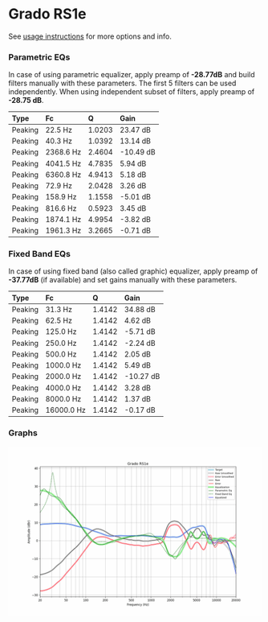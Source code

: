 # Grado RS1e
See [usage instructions](https://github.com/jaakkopasanen/AutoEq#usage) for more options and info.

### Parametric EQs
In case of using parametric equalizer, apply preamp of **-28.77dB** and build filters manually
with these parameters. The first 5 filters can be used independently.
When using independent subset of filters, apply preamp of **-28.75 dB**.

| Type    | Fc        |      Q | Gain      |
|:--------|:----------|:-------|:----------|
| Peaking | 22.5 Hz   | 1.0203 | 23.47 dB  |
| Peaking | 40.3 Hz   | 1.0392 | 13.14 dB  |
| Peaking | 2368.6 Hz | 2.4604 | -10.49 dB |
| Peaking | 4041.5 Hz | 4.7835 | 5.94 dB   |
| Peaking | 6360.8 Hz | 4.9413 | 5.18 dB   |
| Peaking | 72.9 Hz   | 2.0428 | 3.26 dB   |
| Peaking | 158.9 Hz  | 1.1558 | -5.01 dB  |
| Peaking | 816.6 Hz  | 0.5923 | 3.45 dB   |
| Peaking | 1874.1 Hz | 4.9954 | -3.82 dB  |
| Peaking | 1961.3 Hz | 3.2665 | -0.71 dB  |

### Fixed Band EQs
In case of using fixed band (also called graphic) equalizer, apply preamp of **-37.77dB**
(if available) and set gains manually with these parameters.

| Type    | Fc         |      Q | Gain      |
|:--------|:-----------|:-------|:----------|
| Peaking | 31.3 Hz    | 1.4142 | 34.88 dB  |
| Peaking | 62.5 Hz    | 1.4142 | 4.62 dB   |
| Peaking | 125.0 Hz   | 1.4142 | -5.71 dB  |
| Peaking | 250.0 Hz   | 1.4142 | -2.24 dB  |
| Peaking | 500.0 Hz   | 1.4142 | 2.05 dB   |
| Peaking | 1000.0 Hz  | 1.4142 | 5.49 dB   |
| Peaking | 2000.0 Hz  | 1.4142 | -10.27 dB |
| Peaking | 4000.0 Hz  | 1.4142 | 3.28 dB   |
| Peaking | 8000.0 Hz  | 1.4142 | 1.37 dB   |
| Peaking | 16000.0 Hz | 1.4142 | -0.17 dB  |

### Graphs
![](./Grado%20RS1e.png)